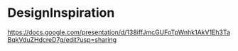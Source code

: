 # DesignInspiration
https://docs.google.com/presentation/d/138iffJmcGUFoTpWnhk1AkV1Eh3TaBqkVduZHdcreD7g/edit?usp=sharing

